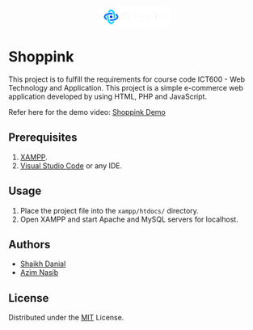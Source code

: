<div align="center">
  <img src="assets/images/logo.png" alt="App Logo">
  
</div>

# Shoppink
This project is to fulfill the requirements for course code ICT600 - Web Technology and Application. This project is a simple e-commerce web application developed by using HTML, PHP and JavaScript.

Refer here for the demo video: [Shoppink Demo](https://www.youtube.com/watch?v=2Dr2b67ghdc)


## Prerequisites
1. [XAMPP](https://www.apachefriends.org/).
2. [Visual Studio Code](https://code.visualstudio.com/) or any IDE.

## Usage
1. Place the project file into the `xampp/htdocs/` directory.
2. Open XAMPP and start Apache and MySQL servers for localhost.

## Authors
- [Shaikh Danial](https://github.com/shaikhdanialsah)
- [Azim Nasib](https://github.com/ajimnasib)
  
## License
Distributed under the [MIT](https://choosealicense.com/licenses/mit/) License.
